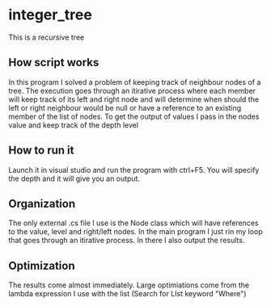 # integer_tree
This is a recursive tree

## How script works

In this program I solved a problem of keeping track of neighbour nodes of a tree. The execution goes through an itirative process where
each member will keep track of its left and right node and will determine when should the left or right neighbour would be null or have a reference to an existing member of the list of nodes. To get the output of values I pass in the nodes value and keep track of the depth level

## How to run it

Launch it in visual studio and run the program with ctrl+F5. You will specify the depth and it will give you an output.

## Organization

The only external .cs file I use is the Node class which will have references to the value, level and right/left nodes.
In the main program I just rin my loop that goes through an itirative process. In there I also output the results.

## Optimization

The results come almost immediately. Large optimiations come from the lambda expression I use with the list (Search for LIst keyword "Where")
